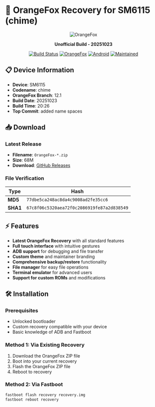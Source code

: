 # 🦊 OrangeFox Recovery for  SM6115 (chime)

<div align="center">

![OrangeFox](https://encrypted-tbn0.gstatic.com/images?q=tbn:ANd9GcSKQkL6PDlh_yc0uuf_zfIhuuUsBikUf6A5JZbwQ-tX6w&s=10)

**Unofficial Build - 20251023**

[![Build Status](https://img.shields.io/badge/Build-Success-brightgreen)]()
[![OrangeFox](https://img.shields.io/badge/OrangeFox-12.1-orange)]()
[![Android](https://img.shields.io/badge/Android-12.1-blue)]()
[![Maintained](https://img.shields.io/badge/Maintained-Yes-green)]()

</div>

## 📋 Device Information

- **Device**:  SM6115
- **Codename**: chime
- **OrangeFox Branch**: 12.1
- **Build Date**: 20251023
- **Build Time**: 20:26 
- **Top Commit**: added name spaces

## 📥 Download

### Latest Release
- **Filename**: `OrangeFox-*.zip`
- **Size**: 68M
- **Download**: [GitHub Releases](https://github.com/MRT-project/OrangeFox_recovery/releases/tag/4630404180738048)

### File Verification
| Type | Hash |
|------|------|
| **MD5** | `77dbe5ca248ac8da4c9008ad2fe35cc6` |
| **SHA1** | `67c8f06c5320aea72f0c2086919fe87a2d838549` |

## ⚡ Features

- **Latest OrangeFox Recovery** with all standard features
- **Full touch interface** with intuitive gestures
- **ADB support** for debugging and file transfer
- **Custom theme** and maintainer branding
- **Comprehensive backup/restore** functionality
- **File manager** for easy file operations
- **Terminal emulator** for advanced users
- **Support for custom ROMs** and modifications

## 🛠️ Installation

### Prerequisites
- Unlocked bootloader
- Custom recovery compatible with your device
- Basic knowledge of ADB and Fastboot

### Method 1: Via Existing Recovery
1. Download the OrangeFox ZIP file
2. Boot into your current recovery
3. Flash the OrangeFox ZIP file
4. Reboot to recovery

### Method 2: Via Fastboot
```bash
fastboot flash recovery recovery.img
fastboot reboot recovery
